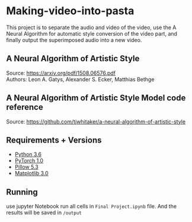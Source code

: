 # Making-video-into-pasta
This project is to separate the audio and video of the video, use the A Neural Algorithm for automatic style conversion of the video part, and finally output the superimposed audio into a new video.

## A Neural Algorithm of Artistic Style
Source: https://arxiv.org/pdf/1508.06576.pdf  
Authors: Leon A. Gatys, Alexander S. Ecker, Matthias Bethge

## A Neural Algorithm of Artistic Style Model code reference
Source: https://github.com/tjwhitaker/a-neural-algorithm-of-artistic-style

## Requirements + Versions

- [Python 3.6](https://www.python.org/)
- [PyTorch 1.0](https://pytorch.org/)
- [Pillow 5.3](https://pillow.readthedocs.io/en/5.3.x/)
- [Matplotlib 3.0](https://matplotlib.org/)

## Running
use jupyter Notebook run all cells in `Final Project.ipynb` file.
And the results will be saved in `/output`
